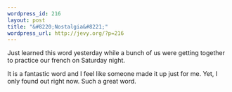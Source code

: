```yaml
--- 
wordpress_id: 216
layout: post
title: "&#8220;Nostalgia&#8221;"
wordpress_url: http://jevy.org/?p=216
---
```

Just learned this word yesterday while a bunch of us were getting together to practice our french on Saturday night.

It is a fantastic word and I feel like someone made it up just for me.  Yet, I only found out right now.  Such a great word.
